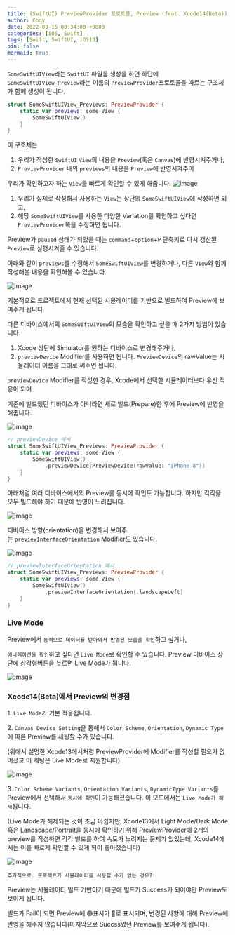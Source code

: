 ```yaml
---
title: (SwiftUI) PreviewProvider 프로토콜, Preview (feat. Xcode14(Beta))
author: Cody
date: 2022-08-15 00:34:00 +0800
categories: [iOS, Swift]
tags: [Swift, SwiftUI, iOS13]
pin: false
mermaid: true
---
```

`SomeSwiftUIView`라는 `SwiftUI` 파일을 생성을 하면 하단에
`SomeSwiftUIView_Preview`라는 이름의
`PreviewProvider`프로토콜을 따르는 구조체가 함께 생성이 됩니다.

```swift
struct SomeSwiftUIView_Previews: PreviewProvider {
    static var previews: some View {
        SomeSwiftUIView()
    }
}
```

이 구조체는
1. 우리가 작성한 `SwiftUI` `View`의 내용을 `Preview`(혹은 `Canvas`)에 반영시켜주거나,
2. `PreviewProvider` 내의 `previews`의 내용을 `Preview`에 반영시켜주어

우리가 확인하고자 하는 `View`를 빠르게 확인할 수 있게 해줍니다.
![image](https://github.com/swiftycody/swiftycody.github.io/assets/9062513/80309f2b-e4e3-4f20-ba33-d0e2a1c4478a)

1. 우리가 실제로 작성해서 사용하는 `View`는 상단의 `SomeSwiftUIView`에 작성하면 되고,
2. 해당 `SomeSwiftUIView`를 사용한 다양한 Variation를 확인하고 싶다면 `PreviewProvider`쪽을 수정하면 됩니다.

Preview가 `paused` 상태가 되었을 때는
`command`+`option`+`P` 단축키로 다시 갱신된 `Preview`로 실행시켜줄 수 있습니다.

아래와 같이 `previews`를 수정해서
`SomeSwiftUIView`를 변경하거나, 다른 `View`와 함께 작성해본 내용을 확인해볼 수 있습니다.

![image](https://github.com/swiftycody/swiftycody.github.io/assets/9062513/342a2818-ffec-4015-8f20-21b911f5837b)

기본적으로 프로젝트에서 현재 선택된 시뮬레이터를 기반으로 빌드하여 Preview에 보여주게 됩니다.

다른 디바이스에서의 `SomeSwiftUIView`의 모습을 확인하고 싶을 때 2가지 방법이 있습니다.

1. Xcode 상단에 Simulator를 원하는 디바이스로 변경해주거나,
2. `previewDevice` Modifier를 사용하면 됩니다. `PreviewDevice`의 rawValue는 시뮬레이터 이름을 그대로 써주면 됩니다.

`previewDevice` Modifier를 작성한 경우, Xcode에서 선택한 시뮬레이터보다 우선 적용이 되며

기존에 빌드했던 디바이스가 아니라면 새로 빌드(Prepare)한 후에 Preview에 반영을 해줍니다.

![image](https://github.com/swiftycody/swiftycody.github.io/assets/9062513/ca590849-4996-4815-b0e0-d34e4153be55)

```swift
// previewDevice 예시
struct SomeSwiftUIView_Previews: PreviewProvider {
    static var previews: some View {
        SomeSwiftUIView()
            .previewDevice(PreviewDevice(rawValue: "iPhone 8"))
    }
}
```

아래처럼 여러 디바이스에서의 Preview를 동시에 확인도 가능합니다.
하지만 각각을 모두 빌드해야 하기 때문에 반영이 느려집니다.

![image](https://github.com/swiftycody/swiftycody.github.io/assets/9062513/60947501-696e-4418-bf64-c884172241c0)

디바이스 방향(orientation)을 변경해서 보여주는 `previewInterfaceOrientation` Modifier도 있습니다.

![image](https://github.com/swiftycody/swiftycody.github.io/assets/9062513/717e12d2-fd69-4a49-b459-f4fa4f3a3bdb)

```swift
// previewInterfaceOrientation 예시
struct SomeSwiftUIView_Previews: PreviewProvider {
    static var previews: some View {
        SomeSwiftUIView()
            .previewInterfaceOrientation(.landscapeLeft)
    }
}
```

### Live Mode

Preview에서 `동적으로 데이터를 받아와서 반영된 모습을 확인`하고 싶거나,

`애니메이션을 확인`하고 싶다면 `Live Mode`로 확인할 수 있습니다. Preview 디바이스 상단에 삼각형버튼을 누르면 Live Mode가 됩니다.

![image](https://github.com/swiftycody/swiftycody.github.io/assets/9062513/3ad5fdaf-ed80-4783-897d-3d2f0eeacc74)

### Xcode14(Beta)에서 Preview의 변경점

1. `Live Mode`가 기본 적용됩니다.

2. `Canvas Device Setting`을 통해서 `Color Scheme`, `Orientation`, `Dynamic Type`에 따른 Preview를 세팅할 수가 있습니다.

(위에서 설명한 Xcode13에서처럼 PreviewProvider에 Modifier를 작성할 필요가 없어졌고 이 세팅은 Live Mode로 지원합니다)

![image](https://github.com/swiftycody/swiftycody.github.io/assets/9062513/b98fb991-0cd7-438d-9176-fffeaac9212b)

3. `Color Scheme Variants`, `Orientation Variants`, `DynamicType Variants`를 Preview에서 선택해서 `동시에 확인`이 가능해졌습니다. 이 모드에서는 `Live Mode가 해제`됩니다.

(Live Mode가 해제되는 것이 조금 아쉽지만, Xcode13에서 Light Mode/Dark Mode 혹은 Landscape/Portrait을 동시에 확인하기 위해 PreviewProvider에 2개의 preview를 작성하면 각각 빌드를 하여 속도가 느려지는 문제가 있었는데, Xcode14에서는 이를 빠르게 확인할 수 있게 되어 좋아졌습니다)

![image](https://github.com/swiftycody/swiftycody.github.io/assets/9062513/96ec5039-8af2-4bc3-adba-a229c3e6bfa8)

`추가적으로. 프로젝트가 시뮬레이터를 사용할 수가 없는 경우?!`

Preview는 시뮬레이터 빌드 기반이기 때문에
빌드가 Success가 되어야만 Preview도 보이게 됩니다.

빌드가 Fail이 되면 Preview에 🟢표시가 🔴로 표시되며, 변경된 사항에 대해 Preview에 반영을 해주지 않습니다(마지막으로 Succss였던 Preview를 보여주게 됩니다).
